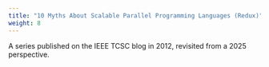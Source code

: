 ```yaml
---
title: "10 Myths About Scalable Parallel Programming Languages (Redux)"
weight: 8
---
```


A series published on the IEEE TCSC blog in 2012, revisited from a
2025 perspective.
